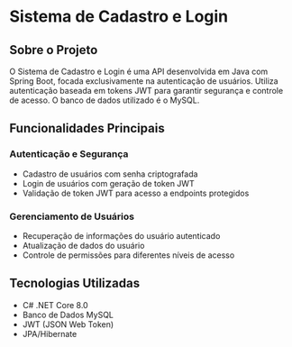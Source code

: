 # Sistema de Cadastro e Login

## Sobre o Projeto
O Sistema de Cadastro e Login é uma API desenvolvida em Java com Spring Boot, focada exclusivamente na autenticação de usuários. Utiliza autenticação baseada em tokens JWT para garantir segurança e controle de acesso. O banco de dados utilizado é o MySQL.

## Funcionalidades Principais

### Autenticação e Segurança
- Cadastro de usuários com senha criptografada
- Login de usuários com geração de token JWT
- Validação de token JWT para acesso a endpoints protegidos

### Gerenciamento de Usuários
- Recuperação de informações do usuário autenticado
- Atualização de dados do usuário
- Controle de permissões para diferentes níveis de acesso

## Tecnologias Utilizadas
- C# .NET Core 8.0
- Banco de Dados MySQL
- JWT (JSON Web Token)
- JPA/Hibernate
